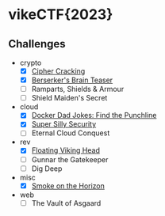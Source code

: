 # vikeCTF{2023}

## Challenges

- crypto
    - [x] [Cipher Cracking](./crypto/cipher_cracking/README.md)
    - [x] [Berserker's Brain Teaser](./crypto/berserkers_brain_teaser/README.md)
    - [ ] Ramparts, Shields & Armour
    - [ ] Shield Maiden's Secret
- cloud
    - [x] [Docker Dad Jokes: Find the Punchline](./cloud/docker_dad_jokes/README.md)
    - [x] [Super Silly Security](./cloud/super_silly_security/README.md)
    - [ ] Eternal Cloud Conquest
- rev
    - [x] [Floating Viking Head](./rev/floating_viking_head/README.md)
    - [ ] Gunnar the Gatekeeper
    - [ ] Dig Deep
- misc
    - [x] [Smoke on the Horizon](./misc/smoke_on_the_horizon/README.md)
- web
    - [ ] The Vault of Asgaard
